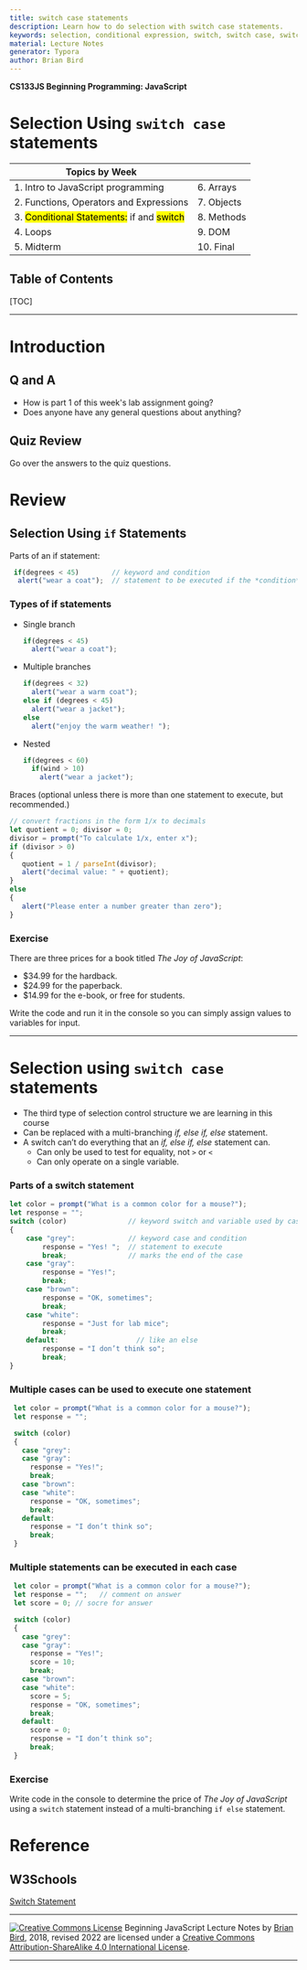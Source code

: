 ```yaml
---
title: switch case statements
description: Learn how to do selection with switch case statements.
keywords: selection, conditional expression, switch, switch case, switch...case, switch-case
material: Lecture Notes
generator: Typora
author: Brian Bird
---
```


**CS133JS Beginning Programming: JavaScript**

<h1>Selection Using <code>switch case</code> statements</h1>



| Topics by Week                                       |              |
| ---------------------------------------------------- | ------------ |
| 1. Intro to JavaScript programming                   | 6. Arrays    |
| 2. Functions, Operators and Expressions | 7. Objects |
| 3. <mark>Conditional Statements:</mark> if and <mark>switch</mark> | 8. Methods  |
| 4. Loops                                             | 9. DOM       |
| 5. Midterm                                           | 10. Final    |



<h2>Table of Contents</h2>

[TOC]

------

# Introduction

## Q and A

- How is part 1 of this week's lab assignment going?
- Does anyone have any general questions about anything?

## Quiz Review

Go over the answers to the quiz questions.



# Review

## Selection Using `if` Statements

Parts of an if statement:

```javascript
 if(degrees < 45)        // keyword and condition
  alert("wear a coat");  // statement to be executed if the *condition* is true
```

### Types of if statements

- Single branch 

  ```javascript
  if(degrees < 45) 
    alert("wear a coat"); 
  ```

- Multiple branches

  ```javascript
  if(degrees < 32)   
    alert("wear a warm coat");
  else if (degrees < 45)
    alert("wear a jacket");
  else
    alert("enjoy the warm weather! ");
  ```

- Nested

  ```javascript
  if(degrees < 60) 
    if(wind > 10)
      alert("wear a jacket");
  ```

   

Braces (optional unless there is more than one statement to execute, but recommended.)

```javascript
// convert fractions in the form 1/x to decimals
let quotient = 0; divisor = 0;
divisor = prompt("To calculate 1/x, enter x");
if (divisor > 0)
{
   quotient = 1 / parseInt(divisor);
   alert("decimal value: " + quotient);
}
else
{
   alert("Please enter a number greater than zero");
}
```

###  Exercise

There are three prices for a book titled *The Joy of JavaScript*:

- $34.99 for the hardback.
- $24.99 for the paperback.
- $14.99 for the e-book, or free for students.

Write the code and run it in the console so you can simply assign values to variables for input.

------

# Selection using `switch case` statements

- The third type of selection control structure we are learning in this course
- Can be replaced with a multi-branching *if, else if, else* statement.
- A switch can’t do everything that an *if, else if, else* statement can.
   - Can only be used to test for equality, not `>` or `<`
   - Can only operate on a single variable.


### Parts of a switch statement

   ```javascript
   let color = prompt("What is a common color for a mouse?");
   let response = "";
   switch (color)               // keyword switch and variable used by cases
   { 
       case "grey":             // keyword case and condition
           response = "Yes! ";  // statement to execute
           break;               // marks the end of the case
       case "gray": 
           response = "Yes!"; 
           break;
       case "brown": 
           response = "OK, sometimes"; 
           break;
       case "white": 
           response = "Just for lab mice"; 
           break;
       default:                   // like an else
           response = "I don’t think so"; 
           break;
   }
   ```

   

### Multiple cases can be used to execute one statement

```javascript
 let color = prompt("What is a common color for a mouse?");
 let response = "";

 switch (color) 
 { 
   case "grey": 
   case "gray": 
     response = "Yes!"; 
     break;
   case "brown": 
   case "white": 
     response = "OK, sometimes";
     break;
   default: 
     response = "I don’t think so"; 
     break;
 }
```

### Multiple statements can be executed in each case

```javascript
 let color = prompt("What is a common color for a mouse?");
 let response = "";   // comment on answer
 let score = 0; // socre for answer

 switch (color) 
 { 
   case "grey": 
   case "gray": 
     response = "Yes!"; 
     score = 10;
     break;
   case "brown": 
   case "white": 
     score = 5;
     response = "OK, sometimes";
     break;
   default: 
     score = 0;
     response = "I don’t think so"; 
     break;
 }
```

### Exercise

Write code in the console to determine the price of *The Joy of JavaScript* using a `switch` statement instead of a multi-branching `if else` statement.

# Reference

## W3Schools
[Switch Statement](https://www.w3schools.com/js/js_switch.asp)



------

[![Creative Commons License](https://i.creativecommons.org/l/by-sa/4.0/88x31.png)](http://creativecommons.org/licenses/by-sa/4.0/) Beginning JavaScript Lecture Notes by [Brian Bird](https://profbird.dev), 2018, revised <time>2022</time> are licensed under a [Creative Commons Attribution-ShareAlike 4.0 International License](http://creativecommons.org/licenses/by-sa/4.0/). 

------------
   ```

   ```